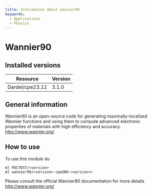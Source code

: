 ```yaml
---
title: Information about wannier90
keywords:
  - Applications
  - Physics
---
```

# Wannier90

## Installed versions

| Resource | Version |
|---|---|
| Dardel/cpe23.12 | 3.1.0 |

## General information

Wannier90 is an open-source code for generating maximally-localized Wannier functions and using them to compute advanced electronic properties of materials with high efficiency and accuracy.
http://www.wannier.org/

## How to use

To use this module do
```
ml PDCTEST/<version>
ml wannier90/<version>-cpeGNU-<version>>
```

Please consult the official Wannier90 documentation for more details
http://www.wannier.org/

